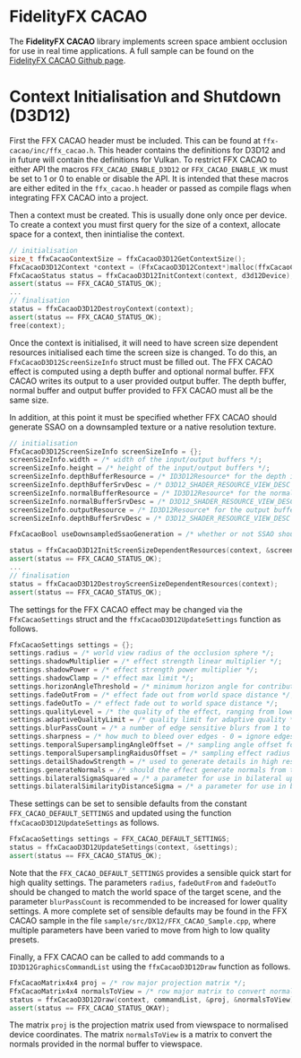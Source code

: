 # FidelityFX CACAO

The **FidelityFX CACAO** library implements screen space ambient occlusion for use in real time applications. A full sample can be found on the [FidelityFX CACAO Github page](https://github.com/GPUOpen-Effects/FidelityFX-CACAO).

# Context Initialisation and Shutdown (D3D12)

First the FFX CACAO header must be included. This can be found at `ffx-cacao/inc/ffx_cacao.h`. This header contains the definitions for D3D12 and in future will contain the definitions for Vulkan. To restrict FFX CACAO to either API the macros `FFX_CACAO_ENABLE_D3D12` or `FFX_CACAO_ENABLE_VK` must be set to 1 or 0 to enable or disable the API. It is intended that these macros are either edited in the `ffx_cacao.h` header or passed as compile flags when integrating FFX CACAO into a project.

Then a context must be created. This is usually done only once per device. To create a context you must first query for the size of a context, allocate space for a context, then inintialise the context.

```C++
// initialisation
size_t ffxCacaoContextSize = ffxCacaoD3D12GetContextSize();
FfxCacaoD3D12Context *context = (FfxCacaoD3D12Context*)malloc(ffxCacaoContextSize);
FfxCacaoStatus status = ffxCacaoD3D12InitContext(context, d3d12Device);
assert(status == FFX_CACAO_STATUS_OK);
...
// finalisation
status = ffxCacaoD3D12DestroyContext(context);
assert(status == FFX_CACAO_STATUS_OK);
free(context);
```

Once the context is initialised, it will need to have screen size dependent resources initialised each time the screen size is changed. To do this, an `FfxCacaoD3D12ScreenSizeInfo` struct must be filled out. The FFX CACAO effect is computed using a depth buffer and optional normal buffer. FFX CACAO writes its output to a user provided output buffer. The depth buffer, normal buffer and output buffer provided to FFX CACAO must all be the same size.

In addition, at this point it must be specified whether FFX CACAO should generate SSAO on a downsampled texture or a native resolution texture.

```C++
// initialisation
FfxCacaoD3D12ScreenSizeInfo screenSizeInfo = {};
screenSizeInfo.width = /* width of the input/output buffers */;
screenSizeInfo.height = /* height of the input/output buffers */;
screenSizeInfo.depthBufferResource = /* ID3D12Resource* for the depth input buffer */;
screenSizeInfo.depthBufferSrvDesc = /* D3D12_SHADER_RESOURCE_VIEW_DESC for the depth input buffer */;
screenSizeInfo.normalBufferResource = /* ID3D12Resource* for the normal input buffer - or NULL if none shall be provided */;
screenSizeInfo.normalBufferSrvDesc = /* D3D12_SHADER_RESOURCE_VIEW_DESC for the normal input buffer */;
screenSizeInfo.outputResource = /* ID3D12Resource* for the output buffer */;
screenSizeInfo.depthBufferSrvDesc = /* D3D12_SHADER_RESOURCE_VIEW_DESC for the depth output */;

FfxCacaoBool useDownsampledSsaoGeneration = /* whether or not SSAO should be generated on a downsampled texture */;

status = ffxCacaoD3D12InitScreenSizeDependentResources(context, &screenSizeInfo, useDownsampledSsaoGeneration);
assert(status == FFX_CACAO_STATUS_OK);
...
// finalisation
status = ffxCacaoD3D12DestroyScreenSizeDependentResources(context);
assert(status == FFX_CACAO_STATUS_OK);
```

The settings for the FFX CACAO effect may be changed via the `FfxCacaoSettings` struct and the `ffxCacaoD3D12UpdateSettings` function as follows.

```C++
FfxCacaoSettings settings = {};
settings.radius = /* world view radius of the occlusion sphere */;
settings.shadowMultiplier = /* effect strength linear multiplier */;
settings.shadowPower = /* effect strength power multiplier */;
settings.shadowClamp = /* effect max limit */;
settings.horizonAngleThreshold = /* minimum horizon angle for contributions to occlusion to limit self shadowing */
settings.fadeOutFrom = /* effect fade out from world space distance */;
settings.fadeOutTo = /* effect fade out to world space distance */;
settings.qualityLevel = /* the quality of the effect, ranging from lowest to highest (adaptive). This affects the number of samples taken to generate SSAO. */;
settings.adaptiveQualityLimit = /* quality limit for adaptive quality */;
settings.blurPassCount = /* a number of edge sensitive blurs from 1 to 8 to perform after SSAO generation */;
settings.sharpness = /* how much to bleed over edges - 0 = ignore edges, 1 = don't bleed over edges */;
settings.temporalSupersamplingAngleOffset = /* sampling angle offset for temporal super sampling */;
settings.temporalSupersamplingRaidusOffset = /* sampling effect radius offset for temporal super sampling */;
settings.detailShadowStrength = /* used to generate details in high res AO */;
settings.generateNormals = /* should the effect generate normals from the depth buffer or use a provided normal buffer */;
settings.bilateralSigmaSquared = /* a parameter for use in bilateral upsampling. Higher values create more blur to help reduce noise */;
settings.bilateralSimilarityDistanceSigma = /* a parameter for use in bilateral upsampling. Lower values create reduce bluring across edge boundaries */;
```

These settings can be set to sensible defaults from the constant `FFX_CACAO_DEFAULT_SETTINGS` and updated using the function `ffxCacaoD3D12UpdateSettings` as follows.

```C++
FfxCacaoSettings settings = FFX_CACAO_DEFAULT_SETTINGS;
status = ffxCacaoD3D12UpdateSettings(context, &settings);
assert(status == FFX_CACAO_STATUS_OK);
```

Note that the `FFX_CACAO_DEFAULT_SETTINGS` provides a sensible quick start for high quality settings. The parameters `radius`, `fadeOutFrom` and `fadeOutTo` should
be changed to match the world space of the target scene, and the parameter `blurPassCount` is recommended to be increased for lower quality settings. A more complete
set of sensible defaults may be found in the FFX CACAO sample in the file `sample/src/DX12/FFX_CACAO_Sample.cpp`, where multiple parameters have been varied to move
from high to low quality presets.

Finally, a FFX CACAO can be called to add commands to a `ID3D12GraphicsCommandList` using the `ffxCacaoD3D12Draw` function as follows.

```C++
FfxCacaoMatrix4x4 proj = /* row major projection matrix */;
FfxCacaoMatrix4x4 normalsToView = /* row major matrix to convert normals to viewspace */
status = ffxCacaoD3D12Draw(context, commandList, &proj, &normalsToView);
assert(status == FFX_CACAO_STATUS_OKAY);
```

The matrix `proj` is the projection matrix used from viewspace to normalised device coordinates. The matrix `normalsToView` is a matrix to convert the normals provided in the normal buffer to viewspace.
